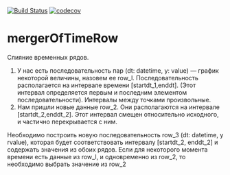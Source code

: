 [![Build Status](https://travis-ci.org/mifodiy4j/mergerOfTimeRow.svg?branch=master)](https://travis-ci.org/mifodiy4j/mergerOfTimeRow)
[![codecov](https://codecov.io/gh/mifodiy4j/mergerOfTimeRow/branch/master/graph/badge.svg)](https://codecov.io/gh/mifodiy4j/mergerOfTimeRow)

# mergerOfTimeRow

Слияние временных рядов.
1. У нас есть последовательность пар (dt: datetime, у: value) — график некоторой величины,
назовем ее row_l. Последовательность располагается на интервале времени [startdt_1,enddt].
(Этот интервал определяется первым и последним элементом последовательности).
Интервалы между точками произвольные.
2. Нам пришли новые данные row_2. Они располагаются на интервале [startdt_2,enddt_2].
Этот интервал смещен относительно исходного, и частично перекрывается с ним.

Необходимо построить новую последовательность row_3 (dt: datetime, у rvalue),
которая будет соответствовать интервалу [startdt_2, enddt_2] и содержать значения из обоих рядов.
Если для некоторого момента времени есть данные из row_l, и одновременно из row_2,
то необходимо выбрать значение из row_2